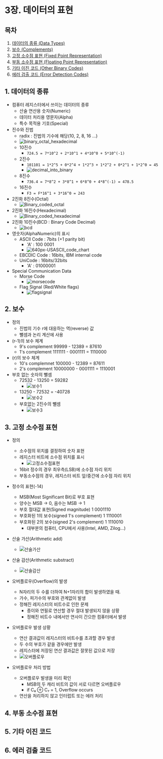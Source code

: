 # 3장. 데이터의 표현

[CSA2021 컴퓨터시스템구조 제 3 장 Part 1]: https://www.youtube.com/watch?v=aSocCv3SC2k&amp;list=PLc8fQ-m7b1hCHTT7VH2oo0Ng7Et096dYc&amp;index=6
[CSA2021 컴퓨터시스템구조 제 3 장 Part 2]: https://www.youtube.com/watch?v=bysGzutpRgc&amp;list=PLc8fQ-m7b1hCHTT7VH2oo0Ng7Et096dYc&amp;index=7



## 목차

1. [데이터의 종류 (Data Types)](#1-데이터의-종류)
2. [보수 (Complements)](#2-보수)
3. [고정 소수점 표현 (Fixed Point Representation)](#3-고정-소수점-표현)
4. [부동 소수점 표현 (Floating Point Representation)](#4-부동-소수점-표현)
5. [기타 이진 코드 (Other Binary Codes)](#5-기타-이진-코드)
6. [에러 검출 코드 (Error Detection Codes)](#6-에러-검출-코드)



## 1. 데이터의 종류

- 컴퓨터 레지스터에서 쓰이는 데이터의 종류
  - 산술 연산용 숫자(Numeric)
  - 데이터 처리용 영문자(Alpha)
  - 특수 목적용 기호(Special)
- 진수와 진법
  - radix : 진법의 기수에 해당(10, 2, 8, 16 ...)
  - ![binary_octal_hexadecimal](md-images/binary_octal_hexadecimal.PNG)
  - 10진수
    - ```724.5 = 7*10^2 + 2*10^1 + 4*10^0 + 5*10^(-1)```
  - 2진수
    - ```101101 = 1*2^5 + 0*2^4 + 1*2^3 + 1*2^2 + 0*2^1 + 1*2^0 = 45```
    - ![decimal_into_binary](md-images/decimal_into_binary.PNG)
  - 8진수
    - ```736.4 = 7*8^2 + 3*8^1 + 6*8^0 + 4*8^(-1) = 478.5```
  - 16진수
    - ```F3 = F*16^1 + 3*16^0 = 243```
- 2진화 8진수(Octal)
  - ![Binary_coded_octal](md-images/Binary_coded_octal.PNG)
- 2진화 16진수(Hexadecimal)
  - ![Binary_coded_hexadecimal](md-images/Binary_coded_hexadecimal.PNG)
- 2진화 10진수(BCD : Binary Code Decimal)
  - ![bcd](md-images/bcd.PNG)
- 영숫자(AlphaNumeric)의 표시
  - ASCⅡ Code : 7bits (+1 parity bit)
    - 'A' : 100 0001
    - ![640px-USASCII_code_chart](md-images/640px-USASCII_code_chart.png)
  - EBCDIC Code : 16bits, IBM internal code
  - UniCode : 16bits/32bits
    - 'A' : 01000001
- Special Communication Data
  - Morse Code
    - ![morsecode](md-images/morsecode.png)
  - Flag Signal (Red/White flags)
    - ![flagsignal](md-images/flagsignal.jpg)



## 2. 보수

- 정의
  - 진법의 기수 r에 대응하는 역(reverse) 값
  - 뺄셈과 논리 계산에 사용
- (r-1)의 보수 체계
  - 9's complement 99999 - 12389 = 87610
  - 1's complement 1111111 - 0001111 = 1110000
- (r)의 보수 체계
  - 10's complemnet 100000 - 12389 = 87611
  - 2's complement 10000000 - 0001111 = 1110001 
- 부호 없는 숫자의 뺄셈
  - 72532 - 13250 = 59282
    - ![보수1](md-images/%EB%B3%B4%EC%88%981.PNG)
  - 13250 - 72532 = -40728
    - ![보수2](md-images/%EB%B3%B4%EC%88%982.PNG)
  - 부호없는 2진수의 뺄셈
    - ![보수3](md-images/%EB%B3%B4%EC%88%983.PNG)



## 3. 고정 소수점 표현

- 정의
  - 소수점의 위치를 결정하여 숫자 표현
  - 레지스터 비트에 소수점 위치를 표시
    - ![고정소수점표현](md-images/%EA%B3%A0%EC%A0%95%EC%86%8C%EC%88%98%EC%A0%90%ED%91%9C%ED%98%84.PNG)
  - 16bit 정수의 경우 최우측(LSB)에 소수점 자리 위치
  - 부동소수점의 경우, 레지스터 비트 앞/중간에 소수점 자리 위치
- 정수의 표현(-14)
  - MSB(Most Significant Bit)로 부호 표현
  - 양수는 MSB -> 0, 음수는 MSB -> 1
  - 부호 절대값 표현(Signed magnitude)                1 0001110
  - 부호화된 1의 보수(signed 1's complement)     1 1110001
  - 부호화된 2의 보수(signed 2's complement)     1 1110010
    - 대부분의 컴퓨터, CPU에서 사용(Intel, AMD, Zilog...)
- 산술 가산(Arithmetic add)
  - ![산술가산](md-images/%EC%82%B0%EC%88%A0%EA%B0%80%EC%82%B0.PNG)
- 산술 감산(Arithmetic substract)
  - ![산술감산](md-images/%EC%82%B0%EC%88%A0%EA%B0%90%EC%82%B0.PNG)

- 오버플로우(Overflow)의 발생
  - N자리의 두 수를 더하여 N+1자리의 합이 발생하였을 때.
  - 가수, 피가수의 부호와 관계없이 발생
  - 정해진 레지스터의 비트수로 인한 문제
    - 종이와 연필로 연산할 경우 절대 발생되지 않을 상황
    - 정해진 비트수 내에서만 연사이 간으한 컴퓨터에서 발생
- 오버플로우 발생 상황
  - 연산 결과값이 레지스터의 비트수를 초과할 경우 발생
  - 두 수의 부호가 같을 경우에만 발생
  - 레지스터에 저장된 연산 결과값은 잘못된 값으로 저장
  - ![오버플로우](md-images/%EC%98%A4%EB%B2%84%ED%94%8C%EB%A1%9C%EC%9A%B0.PNG)
- 오버플로우 처리 방법
  - 오버플로우 발생을 미리 확인
    - MSB의 두 캐리 비트의 값이 서로 다르면 오버플로우
    - if C₈ ⊕ C₇ = 1, Overflow occurs
  - 연산을 처리하지 않고 인터럽트 또는 에러 처리



## 4. 부동 소수점 표현





## 5. 기타 이진 코드





## 6. 에러 검출 코드
